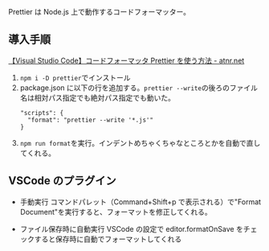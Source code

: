 Prettier は Node.js 上で動作するコードフォーマッター。

## 導入手順

[【Visual Studio Code】コードフォーマッタ Prettier を使う方法 - atnr.net](https://www.atnr.net/how-to-use-prettier-on-code/)

1. `npm i -D prettier`でインストール
1. package.json に以下の行を追加する。`prettier --write`の後ろのファイル名は相対パス指定でも絶対パス指定でも動いた。
   ```
   "scripts": {
     "format": "prettier --write '*.js'"
   }
   ```
1. `npm run format`を実行。インデントめちゃくちゃなところとかを自動で直してくれる。

## VSCode のプラグイン

- 手動実行
  コマンドパレット（Command+Shift+p で表示される）で"Format Document"を実行すると、フォーマットを修正してくれる。

- ファイル保存時に自動実行
  VSCode の設定で editor.formatOnSave をチェックすると保存時に自動でフォーマットしてくれる
